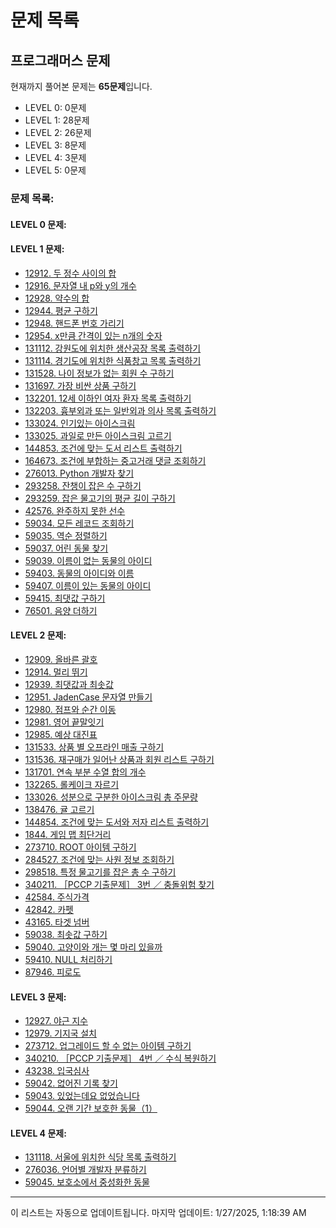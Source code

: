 
# 문제 목록

## 프로그래머스 문제
현재까지 풀어본 문제는 **65문제**입니다.
- LEVEL 0: 0문제
- LEVEL 1: 28문제
- LEVEL 2: 26문제
- LEVEL 3: 8문제
- LEVEL 4: 3문제
- LEVEL 5: 0문제

### 문제 목록:

#### LEVEL 0 문제:


#### LEVEL 1 문제:
- [12912. 두 정수 사이의 합](프로그래머스/1/12912. 두 정수 사이의 합)
- [12916. 문자열 내 p와 y의 개수](프로그래머스/1/12916. 문자열 내 p와 y의 개수)
- [12928. 약수의 합](프로그래머스/1/12928. 약수의 합)
- [12944. 평균 구하기](프로그래머스/1/12944. 평균 구하기)
- [12948. 핸드폰 번호 가리기](프로그래머스/1/12948. 핸드폰 번호 가리기)
- [12954. x만큼 간격이 있는 n개의 숫자](프로그래머스/1/12954. x만큼 간격이 있는 n개의 숫자)
- [131112. 강원도에 위치한 생산공장 목록 출력하기](프로그래머스/1/131112. 강원도에 위치한 생산공장 목록 출력하기)
- [131114. 경기도에 위치한 식품창고 목록 출력하기](프로그래머스/1/131114. 경기도에 위치한 식품창고 목록 출력하기)
- [131528. 나이 정보가 없는 회원 수 구하기](프로그래머스/1/131528. 나이 정보가 없는 회원 수 구하기)
- [131697. 가장 비싼 상품 구하기](프로그래머스/1/131697. 가장 비싼 상품 구하기)
- [132201. 12세 이하인 여자 환자 목록 출력하기](프로그래머스/1/132201. 12세 이하인 여자 환자 목록 출력하기)
- [132203. 흉부외과 또는 일반외과 의사 목록 출력하기](프로그래머스/1/132203. 흉부외과 또는 일반외과 의사 목록 출력하기)
- [133024. 인기있는 아이스크림](프로그래머스/1/133024. 인기있는 아이스크림)
- [133025. 과일로 만든 아이스크림 고르기](프로그래머스/1/133025. 과일로 만든 아이스크림 고르기)
- [144853. 조건에 맞는 도서 리스트 출력하기](프로그래머스/1/144853. 조건에 맞는 도서 리스트 출력하기)
- [164673. 조건에 부합하는 중고거래 댓글 조회하기](프로그래머스/1/164673. 조건에 부합하는 중고거래 댓글 조회하기)
- [276013. Python 개발자 찾기](프로그래머스/1/276013. Python 개발자 찾기)
- [293258. 잔챙이 잡은 수 구하기](프로그래머스/1/293258. 잔챙이 잡은 수 구하기)
- [293259. 잡은 물고기의 평균 길이 구하기](프로그래머스/1/293259. 잡은 물고기의 평균 길이 구하기)
- [42576. 완주하지 못한 선수](프로그래머스/1/42576. 완주하지 못한 선수)
- [59034. 모든 레코드 조회하기](프로그래머스/1/59034. 모든 레코드 조회하기)
- [59035. 역순 정렬하기](프로그래머스/1/59035. 역순 정렬하기)
- [59037. 어린 동물 찾기](프로그래머스/1/59037. 어린 동물 찾기)
- [59039. 이름이 없는 동물의 아이디](프로그래머스/1/59039. 이름이 없는 동물의 아이디)
- [59403. 동물의 아이디와 이름](프로그래머스/1/59403. 동물의 아이디와 이름)
- [59407. 이름이 있는 동물의 아이디](프로그래머스/1/59407. 이름이 있는 동물의 아이디)
- [59415. 최댓값 구하기](프로그래머스/1/59415. 최댓값 구하기)
- [76501. 음양 더하기](프로그래머스/1/76501. 음양 더하기)

#### LEVEL 2 문제:
- [12909. 올바른 괄호](프로그래머스/2/12909. 올바른 괄호)
- [12914. 멀리 뛰기](프로그래머스/2/12914. 멀리 뛰기)
- [12939. 최댓값과 최솟값](프로그래머스/2/12939. 최댓값과 최솟값)
- [12951. JadenCase 문자열 만들기](프로그래머스/2/12951. JadenCase 문자열 만들기)
- [12980. 점프와 순간 이동](프로그래머스/2/12980. 점프와 순간 이동)
- [12981. 영어 끝말잇기](프로그래머스/2/12981. 영어 끝말잇기)
- [12985. 예상 대진표](프로그래머스/2/12985. 예상 대진표)
- [131533. 상품 별 오프라인 매출 구하기](프로그래머스/2/131533. 상품 별 오프라인 매출 구하기)
- [131536. 재구매가 일어난 상품과 회원 리스트 구하기](프로그래머스/2/131536. 재구매가 일어난 상품과 회원 리스트 구하기)
- [131701. 연속 부분 수열 합의 개수](프로그래머스/2/131701. 연속 부분 수열 합의 개수)
- [132265. 롤케이크 자르기](프로그래머스/2/132265. 롤케이크 자르기)
- [133026. 성분으로 구분한 아이스크림 총 주문량](프로그래머스/2/133026. 성분으로 구분한 아이스크림 총 주문량)
- [138476. 귤 고르기](프로그래머스/2/138476. 귤 고르기)
- [144854. 조건에 맞는 도서와 저자 리스트 출력하기](프로그래머스/2/144854. 조건에 맞는 도서와 저자 리스트 출력하기)
- [1844. 게임 맵 최단거리](프로그래머스/2/1844. 게임 맵 최단거리)
- [273710. ROOT 아이템 구하기](프로그래머스/2/273710. ROOT 아이템 구하기)
- [284527. 조건에 맞는 사원 정보 조회하기](프로그래머스/2/284527. 조건에 맞는 사원 정보 조회하기)
- [298518. 특정 물고기를 잡은 총 수 구하기](프로그래머스/2/298518. 특정 물고기를 잡은 총 수 구하기)
- [340211. ［PCCP 기출문제］ 3번 ／ 충돌위험 찾기](프로그래머스/2/340211. ［PCCP 기출문제］ 3번 ／ 충돌위험 찾기)
- [42584. 주식가격](프로그래머스/2/42584. 주식가격)
- [42842. 카펫](프로그래머스/2/42842. 카펫)
- [43165. 타겟 넘버](프로그래머스/2/43165. 타겟 넘버)
- [59038. 최솟값 구하기](프로그래머스/2/59038. 최솟값 구하기)
- [59040. 고양이와 개는 몇 마리 있을까](프로그래머스/2/59040. 고양이와 개는 몇 마리 있을까)
- [59410. NULL 처리하기](프로그래머스/2/59410. NULL 처리하기)
- [87946. 피로도](프로그래머스/2/87946. 피로도)

#### LEVEL 3 문제:
- [12927. 야근 지수](프로그래머스/3/12927. 야근 지수)
- [12979. 기지국 설치](프로그래머스/3/12979. 기지국 설치)
- [273712. 업그레이드 할 수 없는 아이템 구하기](프로그래머스/3/273712. 업그레이드 할 수 없는 아이템 구하기)
- [340210. ［PCCP 기출문제］ 4번 ／ 수식 복원하기](프로그래머스/3/340210. ［PCCP 기출문제］ 4번 ／ 수식 복원하기)
- [43238. 입국심사](프로그래머스/3/43238. 입국심사)
- [59042. 없어진 기록 찾기](프로그래머스/3/59042. 없어진 기록 찾기)
- [59043. 있었는데요 없었습니다](프로그래머스/3/59043. 있었는데요 없었습니다)
- [59044. 오랜 기간 보호한 동물（1）](프로그래머스/3/59044. 오랜 기간 보호한 동물（1）)

#### LEVEL 4 문제:
- [131118. 서울에 위치한 식당 목록 출력하기](프로그래머스/4/131118. 서울에 위치한 식당 목록 출력하기)
- [276036. 언어별 개발자 분류하기](프로그래머스/4/276036. 언어별 개발자 분류하기)
- [59045. 보호소에서 중성화한 동물](프로그래머스/4/59045. 보호소에서 중성화한 동물)
---

이 리스트는 자동으로 업데이트됩니다. 마지막 업데이트: 1/27/2025, 1:18:39 AM
    